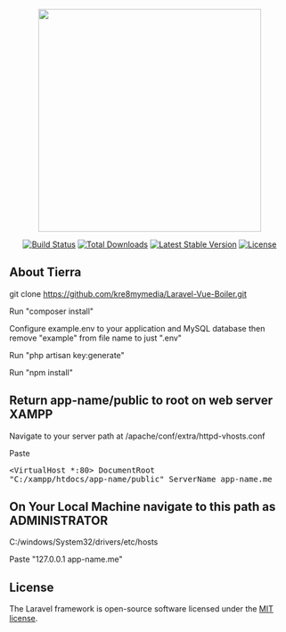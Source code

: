 <p align="center"><img src="https://res.cloudinary.com/dtfbvvkyp/image/upload/v1566331377/laravel-logolockup-cmyk-red.svg" width="400"></p>

<p align="center">
<a href="https://travis-ci.org/laravel/framework"><img src="https://travis-ci.org/laravel/framework.svg" alt="Build Status"></a>
<a href="https://packagist.org/packages/laravel/framework"><img src="https://poser.pugx.org/laravel/framework/d/total.svg" alt="Total Downloads"></a>
<a href="https://packagist.org/packages/laravel/framework"><img src="https://poser.pugx.org/laravel/framework/v/stable.svg" alt="Latest Stable Version"></a>
<a href="https://packagist.org/packages/laravel/framework"><img src="https://poser.pugx.org/laravel/framework/license.svg" alt="License"></a>
</p>

## About Tierra

git clone https://github.com/kre8mymedia/Laravel-Vue-Boiler.git

Run "composer install"

Configure example.env to your application and MySQL database then remove "example" from file name to just ".env"

Run "php artisan key:generate"

Run "npm install"

## Return app-name/public to root on web server XAMPP
Navigate to your server path at /apache/conf/extra/httpd-vhosts.conf

Paste <pre><VirtualHost *:80>
          DocumentRoot "C:/xampp/htdocs/app-name/public"
          ServerName app-name.me
          </VirtualHost></pre>
        
## On Your Local Machine navigate to this path as ADMINISTRATOR

C:/windows/System32/drivers/etc/hosts

Paste "127.0.0.1 app-name.me"

## License

The Laravel framework is open-source software licensed under the [MIT license](https://opensource.org/licenses/MIT).
